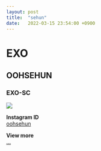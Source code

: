 ```yaml
---
layout: post
title:  "sehun"
date:   2022-03-15 23:54:00 +0900
---
```


# EXO
## OOHSEHUN


### **EXO-SC**
![](https://search.pstatic.net/common/?src=http%3A%2F%2Fblogfiles.naver.net%2FMjAxOTA4MDJfNDMg%2FMDAxNTY0NzE3OTE2MjY4.PVSBHOqV8ncMcf7MPIBr8EaWdoCSZMdiWr-Bt2kT7U0g.JT5S72boRsNIakI1LC1oR4iZTB1eFr2BL_vch2XXR8cg.JPEG.melly412%2FIMG_20190802_124635.jpg&type=a340)

**Instagram ID**  
[oohsehun](https://www.instagram.com/oohsehun/)

**View more**  
[...](https://namu.wiki/w/%EC%84%B8%ED%9B%88)